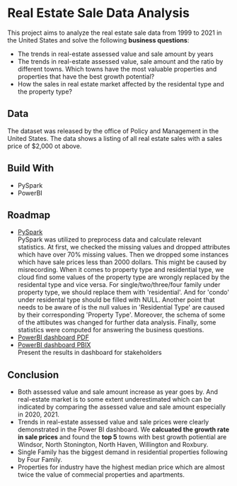 # Real Estate Sale Data Analysis 
This project aims to analyze the real estate sale data from 1999 to 2021 in the United States and solve the following **business questions**:
* The trends in real-estate assessed value and sale amount by years
* The trends in real-estate assessed value, sale amount and the ratio by different towns. Which towns have the most valuable properties and properties that have the best growth potential?
* How the sales in real estate market affected by the residental type and the property type?
## Data 
The dataset was released by the office of Policy and Management in the United States. The data shows a listing of all real estate sales with a sales price of $2,000 ot above. 
## Build With
* PySpark
* PowerBI
## Roadmap
* [PySpark](https://github.com/Ruiqi-Alaina/Real-Estate-Sale-1999-2021-Data-Analysis/blob/main/real%20estate%20sale%20data%20in%20us.ipynb)<br>
  PySpark was utilized to preprocess data and calculate relevant statistics. At first, we checked the missing values and dropped attributes which have over 70% missing values. Then we dropped some instances which have
  sale prices less than 2000 dollars. This might be caused by misrecording. When it comes to property type and residential type,
  we cloud find some values of the property type are wrongly replaced by the residental type and vice versa. For single/two/three/four family under property type, we should replace them with 'residential'. And for 'condo' under residental type should be filled with NULL. Another point that needs to be aware of is the null values in 'Residential Type' are caused by their corresponding 'Property Type'.
 Moreover, the schema of some of the attibutes was changed for further data analysis. Finally, some statistics were computed for answering the business questions.
* [PowerBI dashboard PDF](https://github.com/Ruiqi-Alaina/Real-Estate-Sale-1999-2021-Data-Analysis/blob/main/Real%20estate%20sale%20data%20analysis.pdf)
* [PowerBI dashboard PBIX](https://github.com/Ruiqi-Alaina/Real-Estate-Sale-1999-2021-Data-Analysis/blob/main/Real%20estate%20sale%20data%20analysis.pbix)
  <br>Present the results in dashboard for stakeholders
## Conclusion
* Both assessed value and sale amount increase as year goes by. And real-estate market is to some extent underestimated which can be indicated by comparing the assessed value and sale amount especially in 2020, 2021.
* Trends in real-estate assessed value and sale prices were clearly demonstrated in the Power BI dashboard. We **calcuated the growth rate in sale prices** and found the **top 5** towns with best growth potiential are Windsor, North Stonington, North Haven, Willington and Roxbury.
* Single Family has the biggest demand in residential properties following by Four Family.
* Properties for industry have the highest median price which are almost twice the value of commecial properties and apartments.
